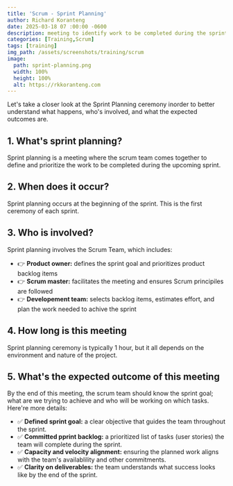 ```yaml
---
title: 'Scrum - Sprint Planning'
author: Richard Koranteng
date: 2025-03-18 07 :00:00 -0600
description: meeting to identify work to be completed during the sprint
categories: [Training,Scrum]
tags: [training]
img_path: /assets/screenshots/training/scrum
image:
  path: sprint-planning.png
  width: 100%
  height: 100%
  alt: https://rkkoranteng.com
---
```


Let's take a closer look at the Sprint Planning ceremony inorder to better understand what happens, who's involved, and what the expected outcomes are.

## 1. What's sprint planning?
Sprint planning is a meeting where the scrum team comes together to define and prioritize the work to be completed during the upcoming sprint.

## 2. When does it occur?
Sprint planning occurs at the beginning of the sprint. This is the first ceremony of each sprint.

## 3. Who is involved?
Sprint planning involves the Scrum Team, which includes:

- 👉 **Product owner:** defines the sprint goal and prioritizes product backlog items
- 👉 **Scrum master:** facilitates the meeting and ensures Scrum principiles are followed
- 👉 **Developement team:** selects backlog items, estimates effort, and plan the work needed to achive the sprint 

## 4. How long is this meeting
Sprint planning ceremony is typically 1 hour, but it all depends on the environment and nature of the project.

## 5. What's the expected outcome of this meeting
By the end of this meeting, the scrum team should know the sprint goal; what are we trying to achieve and who will be working on which tasks. Here're more details:

- ✅ **Defined sprint goal:** a clear objective that guides the team throughout the sprint.
- ✅ **Committed pprint backlog:** a prioritized list of tasks (user stories) the team will complete during the sprint.
- ✅ **Capacity and velocity alignment:** ensuring the planned work aligns with the team's availablility and other commitments.
- ✅ **Clarity on deliverables:** the team understands what success looks like by the end of the sprint.



